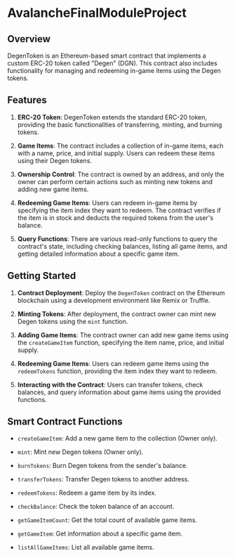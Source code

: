 # AvalancheFinalModuleProject

## Overview

DegenToken is an Ethereum-based smart contract that implements a custom ERC-20 token called "Degen" (DGN). This contract also includes functionality for managing and redeeming in-game items using the Degen tokens.

## Features

1. **ERC-20 Token**: DegenToken extends the standard ERC-20 token, providing the basic functionalities of transferring, minting, and burning tokens.

2. **Game Items**: The contract includes a collection of in-game items, each with a name, price, and initial supply. Users can redeem these items using their Degen tokens.

3. **Ownership Control**: The contract is owned by an address, and only the owner can perform certain actions such as minting new tokens and adding new game items.

4. **Redeeming Game Items**: Users can redeem in-game items by specifying the item index they want to redeem. The contract verifies if the item is in stock and deducts the required tokens from the user's balance.

5. **Query Functions**: There are various read-only functions to query the contract's state, including checking balances, listing all game items, and getting detailed information about a specific game item.

## Getting Started

1. **Contract Deployment**: Deploy the `DegenToken` contract on the Ethereum blockchain using a development environment like Remix or Truffle.

2. **Minting Tokens**: After deployment, the contract owner can mint new Degen tokens using the `mint` function.

3. **Adding Game Items**: The contract owner can add new game items using the `createGameItem` function, specifying the item name, price, and initial supply.

4. **Redeeming Game Items**: Users can redeem game items using the `redeemTokens` function, providing the item index they want to redeem.

5. **Interacting with the Contract**: Users can transfer tokens, check balances, and query information about game items using the provided functions.

## Smart Contract Functions

- `createGameItem`: Add a new game item to the collection (Owner only).

- `mint`: Mint new Degen tokens (Owner only).

- `burnTokens`: Burn Degen tokens from the sender's balance.

- `transferTokens`: Transfer Degen tokens to another address.

- `redeemTokens`: Redeem a game item by its index.

- `checkBalance`: Check the token balance of an account.

- `getGameItemCount`: Get the total count of available game items.

- `getGameItem`: Get information about a specific game item.

- `listAllGameItems`: List all available game items.


